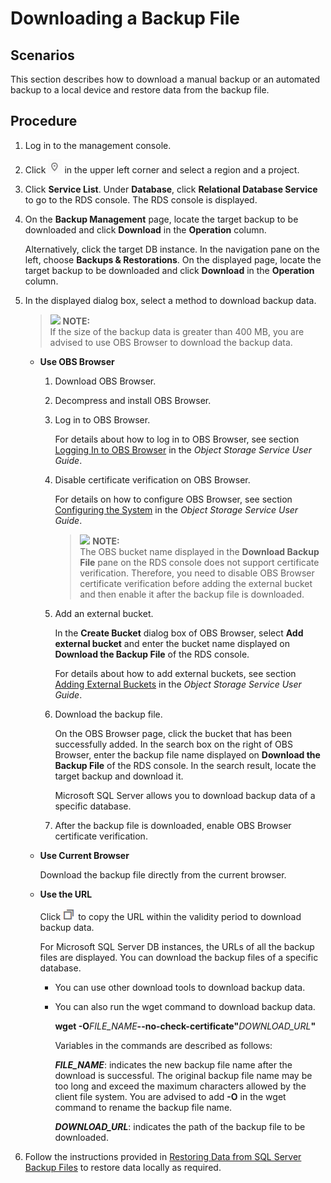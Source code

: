 # Downloading a Backup File<a name="en-us_topic_sqlserver_0044703401"></a>

## Scenarios<a name="section448701420243"></a>

This section describes how to download a manual backup or an  automated backup  to a local device and restore data from the backup file.

## Procedure<a name="section6242194961911"></a>

1.  Log in to the management console.
2.  Click  ![](figures/region.png)  in the upper left corner and select a region and a project.
3.  Click  **Service List**. Under  **Database**, click  **Relational Database Service**  to go to the RDS console. The RDS console is displayed.
4.  On the  **Backup Management**  page, locate the target backup to be downloaded and click  **Download**  in the  **Operation**  column.

    Alternatively, click the target DB instance. In the navigation pane on the left, choose  **Backups & Restorations**. On the displayed page, locate the target backup to be downloaded and click  **Download**  in the  **Operation**  column.

5.  In the displayed dialog box, select a method to download backup data.

    >![](/images/icon-note.gif) **NOTE:**   
    >If the size of the backup data is greater than 400 MB, you are advised to use OBS Browser to download the backup data.  

    -   **Use OBS Browser**
        1.  Download OBS Browser.
        2.  Decompress and install OBS Browser.
        3.  Log in to OBS Browser.

            For details about how to log in to OBS Browser, see section  [Logging In to OBS Browser](https://docs.otc.t-systems.com/en-us/usermanual/obs/en-us_topic_0045853477.html)  in the  _Object Storage Service User Guide_.

        4.  Disable certificate verification on OBS Browser.

            For details on how to configure OBS Browser, see section  [Configuring the System](https://docs.otc.t-systems.com/en-us/usermanual/obs/en-us_topic_0045853630.html)  in the  _Object Storage Service User Guide_.

            >![](/images/icon-note.gif) **NOTE:**   
            >The OBS bucket name displayed in the  **Download Backup File**  pane on the RDS console does not support certificate verification. Therefore, you need to disable OBS Browser certificate verification before adding the external bucket and then enable it after the backup file is downloaded.  

        5.  Add an external bucket.

            In the  **Create Bucket**  dialog box of OBS Browser, select  **Add external bucket**  and enter the bucket name displayed on  **Download the Backup File**  of the RDS console.

            For details about how to add external buckets, see section  [Adding External Buckets](https://docs.otc.t-systems.com/en-us/usermanual/obs/en-us_topic_0045853737.html)  in the  _Object Storage Service User Guide_.

        6.  Download the backup file.

            On the OBS Browser page, click the bucket that has been successfully added. In the search box on the right of OBS Browser, enter the backup file name displayed on  **Download the Backup File**  of the RDS console. In the search result, locate the target backup and download it.

            Microsoft SQL Server allows you to download backup data of a specific database.

        7.  After the backup file is downloaded, enable OBS Browser certificate verification.

    -   **Use Current Browser**

        Download the backup file directly from the current browser.

    -   **Use the URL**

        Click  ![](figures/copy_btn-41.png)  to copy the URL within the validity period to download backup data.

        For Microsoft SQL Server DB instances, the URLs of all the backup files are displayed. You can download the backup files of a specific database.

        -   You can use other download tools to download backup data.
        -   You can also run the wget command to download backup data.

            **wget -O**_FILE\_NAME_**--no-check-certificate"**_DOWNLOAD\_URL_**"**

            Variables in the commands are described as follows:

            **_FILE\_NAME_**: indicates the new backup file name after the download is successful. The original backup file name may be too long and exceed the maximum characters allowed by the client file system. You are advised to add  **-O**  in the wget command to rename the backup file name.

            **_DOWNLOAD\_URL_**: indicates the path of the backup file to be downloaded.


6.  Follow the instructions provided in  [Restoring Data from SQL Server Backup Files](restoring-data-from-sql-server-backup-files.md)  to restore data locally as required.

